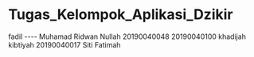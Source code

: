 # Tugas_Kelompok_Aplikasi_Dzikir
fadil ----
Muhamad Ridwan Nullah 20190040048
20190040100 khadijah kibtiyah
20190040017 Siti Fatimah
